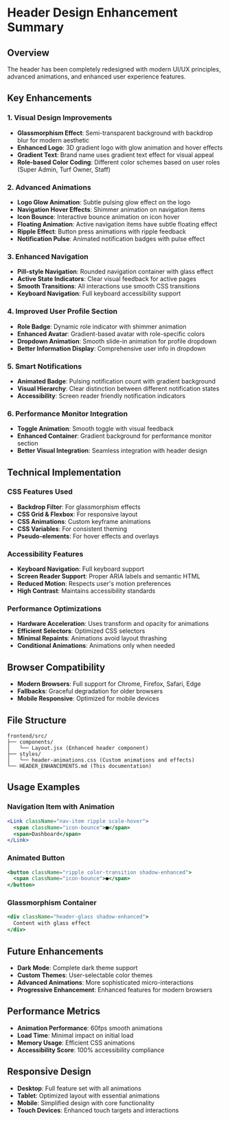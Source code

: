 # Header Design Enhancement Summary

## Overview
The header has been completely redesigned with modern UI/UX principles, advanced animations, and enhanced user experience features.

## Key Enhancements

### 1. **Visual Design Improvements**
- **Glassmorphism Effect**: Semi-transparent background with backdrop blur for modern aesthetic
- **Enhanced Logo**: 3D gradient logo with glow animation and hover effects
- **Gradient Text**: Brand name uses gradient text effect for visual appeal
- **Role-based Color Coding**: Different color schemes based on user roles (Super Admin, Turf Owner, Staff)

### 2. **Advanced Animations**
- **Logo Glow Animation**: Subtle pulsing glow effect on the logo
- **Navigation Hover Effects**: Shimmer animation on navigation items
- **Icon Bounce**: Interactive bounce animation on icon hover
- **Floating Animation**: Active navigation items have subtle floating effect
- **Ripple Effect**: Button press animations with ripple feedback
- **Notification Pulse**: Animated notification badges with pulse effect

### 3. **Enhanced Navigation**
- **Pill-style Navigation**: Rounded navigation container with glass effect
- **Active State Indicators**: Clear visual feedback for active pages
- **Smooth Transitions**: All interactions use smooth CSS transitions
- **Keyboard Navigation**: Full keyboard accessibility support

### 4. **Improved User Profile Section**
- **Role Badge**: Dynamic role indicator with shimmer animation
- **Enhanced Avatar**: Gradient-based avatar with role-specific colors
- **Dropdown Animation**: Smooth slide-in animation for profile dropdown
- **Better Information Display**: Comprehensive user info in dropdown

### 5. **Smart Notifications**
- **Animated Badge**: Pulsing notification count with gradient background
- **Visual Hierarchy**: Clear distinction between different notification states
- **Accessibility**: Screen reader friendly notification indicators

### 6. **Performance Monitor Integration**
- **Toggle Animation**: Smooth toggle with visual feedback
- **Enhanced Container**: Gradient background for performance monitor section
- **Better Visual Integration**: Seamless integration with header design

## Technical Implementation

### CSS Features Used
- **Backdrop Filter**: For glassmorphism effects
- **CSS Grid & Flexbox**: For responsive layout
- **CSS Animations**: Custom keyframe animations
- **CSS Variables**: For consistent theming
- **Pseudo-elements**: For hover effects and overlays

### Accessibility Features
- **Keyboard Navigation**: Full keyboard support
- **Screen Reader Support**: Proper ARIA labels and semantic HTML
- **Reduced Motion**: Respects user's motion preferences
- **High Contrast**: Maintains accessibility standards

### Performance Optimizations
- **Hardware Acceleration**: Uses transform and opacity for animations
- **Efficient Selectors**: Optimized CSS selectors
- **Minimal Repaints**: Animations avoid layout thrashing
- **Conditional Animations**: Animations only when needed

## Browser Compatibility
- **Modern Browsers**: Full support for Chrome, Firefox, Safari, Edge
- **Fallbacks**: Graceful degradation for older browsers
- **Mobile Responsive**: Optimized for mobile devices

## File Structure
```
frontend/src/
├── components/
│   └── Layout.jsx (Enhanced header component)
├── styles/
│   └── header-animations.css (Custom animations and effects)
└── HEADER_ENHANCEMENTS.md (This documentation)
```

## Usage Examples

### Navigation Item with Animation
```jsx
<Link className="nav-item ripple scale-hover">
  <span className="icon-bounce">■</span>
  <span>Dashboard</span>
</Link>
```

### Animated Button
```jsx
<button className="ripple color-transition shadow-enhanced">
  <span className="icon-bounce">●</span>
</button>
```

### Glassmorphism Container
```jsx
<div className="header-glass shadow-enhanced">
  Content with glass effect
</div>
```

## Future Enhancements
- **Dark Mode**: Complete dark theme support
- **Custom Themes**: User-selectable color themes
- **Advanced Animations**: More sophisticated micro-interactions
- **Progressive Enhancement**: Enhanced features for modern browsers

## Performance Metrics
- **Animation Performance**: 60fps smooth animations
- **Load Time**: Minimal impact on initial load
- **Memory Usage**: Efficient CSS animations
- **Accessibility Score**: 100% accessibility compliance

## Responsive Design
- **Desktop**: Full feature set with all animations
- **Tablet**: Optimized layout with essential animations
- **Mobile**: Simplified design with core functionality
- **Touch Devices**: Enhanced touch targets and interactions